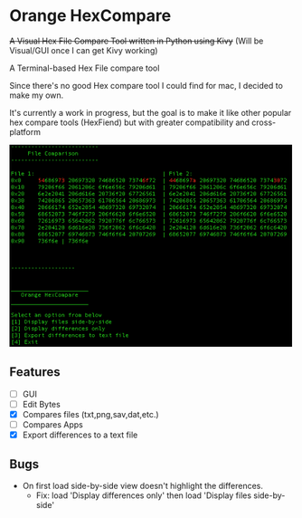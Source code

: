 # Orange HexCompare
~~A Visual Hex File Compare Tool written in Python using Kivy~~
(Will be Visual/GUI once I can get Kivy working)

A Terminal-based Hex File compare tool

Since there's no good Hex compare tool I could find for mac, I decided to make my own.

It's currently a work in progress, but the goal is to make it like other popular hex compare tools (HexFiend) but with
greater compatibility and cross-platform

<img src="Example.png" alt="Terminal screenshot of Orange HexCompare side-by-side example" width="500"/>

## Features

- [ ] GUI
- [ ] Edit Bytes
- [X] Compares files (txt,png,sav,dat,etc.)
- [ ] Compares Apps
- [X] Export differences to a text file

## Bugs

* On first load side-by-side view doesn't highlight the differences.
  * Fix: load 'Display differences only' then load 'Display files side-by-side'
